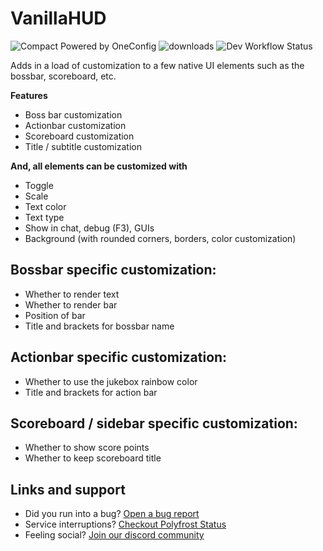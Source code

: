 # VanillaHUD

![Compact Powered by OneConfig](https://polyfrost.org/img/compact_vector.svg)
<img alt="downloads" src="https://img.shields.io/github/downloads/W-OVERFLOW/VanillaHUD/total?color=F5C400&style=for-the-badge" />
![Dev Workflow Status](https://img.shields.io/github/v/release/Polyfrost/VanillaHUD.svg?style=for-the-badge&color=1452cc&label=release)

Adds in a load of customization to a few native UI elements such as the bossbar, scoreboard, etc.

**Features**
- Boss bar customization
- Actionbar customization
- Scoreboard customization
- Title / subtitle customization


**And, all elements can be customized with**
- Toggle
- Scale
- Text color
- Text type
- Show in chat, debug (F3), GUIs
- Background (with rounded corners, borders, color customization)

## Bossbar specific customization:
- Whether to render text
- Whether to render bar
- Position of bar
- Title and brackets for bossbar name

## Actionbar specific customization:
- Whether to use the jukebox rainbow color
- Title and brackets for action bar

## Scoreboard / sidebar specific customization:
- Whether to show score points
- Whether to keep scoreboard title

## Links and support
* Did you run into a bug? [Open a bug report](https://polyfrost.org/discord)
* Service interruptions? [Checkout Polyfrost Status](https://status.polyfrost.org/)
* Feeling social? [Join our discord community](https://polyfrost.org/discord)
